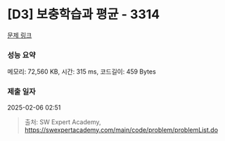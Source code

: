 # [D3] 보충학습과 평균 - 3314 

[문제 링크](https://swexpertacademy.com/main/code/problem/problemDetail.do?contestProbId=AWBnA2jaxDsDFAWr) 

### 성능 요약

메모리: 72,560 KB, 시간: 315 ms, 코드길이: 459 Bytes

### 제출 일자

2025-02-06 02:51



> 출처: SW Expert Academy, https://swexpertacademy.com/main/code/problem/problemList.do